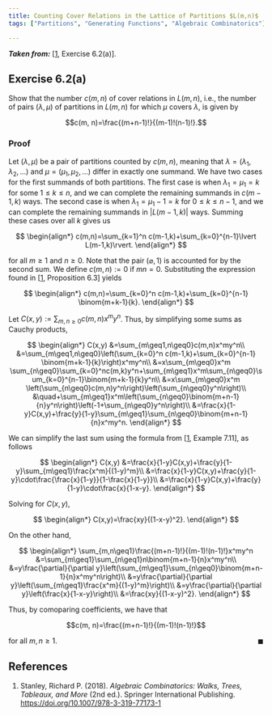 ```yaml
---
title: Counting Cover Relations in the Lattice of Partitions $L(m,n)$
tags: ["Partitions", "Generating Functions", "Algebraic Combinatorics"]

---
```


***Taken from:*** \[[1](#Stanley2018), Exercise 6.2(a)\].

## Exercise 6.2(a)

Show that the number $c(m, n)$ of cover relations in $L(m, n)$, i.e., the number of pairs $(\lambda, \mu)$ of partitions in $L(m, n)$ for which $\mu$ covers $\lambda$, is given by

$$c(m, n)=\frac{(m+n-1)!}{(m-1)!(n-1)!}.$$

### Proof

Let $(\lambda,\mu)$ be a pair of partitions counted by $c(m,n)$, meaning that $\lambda = (\lambda_1, \lambda_2, \ldots)$ and $\mu = (\mu_1, \mu_2, \ldots)$ differ in exactly one summand. We have two cases for the first summands of both partitions. The first case is when $\lambda_1 = \mu_1 = k$ for some $1 \leq k \leq n$, and we can complete the remaining summands in $c(m-1,k)$ ways. The second case is when $\lambda_1 = \mu_1 - 1 = k$ for $0 \leq k \leq n-1$, and we can complete the remaining summands in $\lvert L(m-1,k) \rvert$ ways. Summing these cases over all $k$ gives us

$$
\begin{align*}
    c(m,n)=\sum_{k=1}^n c(m-1,k)+\sum_{k=0}^{n-1}\lvert L(m-1,k)\rvert.
\end{align*}
$$

for all $m \geq 1$ and $n \geq 0$. Note that the pair $(\varnothing,1)$ is accounted for by the second sum. We define $c(m,n):=0$ if $mn=0$. Substituting the expression found in \[[1](#Stanley2018), Proposition 6.3\] yields

$$
\begin{align*}
    c(m,n)=\sum_{k=0}^n c(m-1,k)+\sum_{k=0}^{n-1} \binom{m+k-1}{k}.
\end{align*}
$$

Let $C(x,y):=\sum_{m,n\geq0}c(m,n)x^my^n$. Thus, by simplifying some sums as Cauchy products,

$$
\begin{align*}
    C(x,y)
    &=\sum_{m\geq1,n\geq0}c(m,n)x^my^n\\
    &=\sum_{m\geq1,n\geq0}\left(\sum_{k=0}^n c(m-1,k)+\sum_{k=0}^{n-1} \binom{m+k-1}{k}\right)x^my^n\\
    &=x\sum_{m\geq0}x^m \sum_{n\geq0}\sum_{k=0}^nc(m,k)y^n+\sum_{m\geq1}x^m\sum_{n\geq0}\sum_{k=0}^{n-1}\binom{m+k-1}{k}y^n\\
    &=x\sum_{m\geq0}x^m \left(\sum_{n\geq0}c(m,n)y^n\right)\left(\sum_{n\geq0}y^n\right)\\
    &\quad+\sum_{m\geq1}x^m\left(\sum_{n\geq0}\binom{m+n-1}{n}y^n\right)\left(-1+\sum_{n\geq0}y^n\right)\\
    &=\frac{x}{1-y}C(x,y)+\frac{y}{1-y}\sum_{m\geq1}\sum_{n\geq0}\binom{m+n-1}{n}x^my^n.
\end{align*}
$$

We can simplify the last sum using the formula from \[[1](#Stanley2018), Example 7.11\], as follows

$$
\begin{align*}
    C(x,y)
    &=\frac{x}{1-y}C(x,y)+\frac{y}{1-y}\sum_{m\geq1}\frac{x^m}{(1-y)^m}\\
    &=\frac{x}{1-y}C(x,y)+\frac{y}{1-y}\cdot\frac{\frac{x}{1-y}}{1-\frac{x}{1-y}}\\
    &=\frac{x}{1-y}C(x,y)+\frac{y}{1-y}\cdot\frac{x}{1-x-y}.
\end{align*}
$$

Solving for $C(x,y)$,

$$
\begin{align*}
    C(x,y)=\frac{xy}{(1-x-y)^2}.
\end{align*}
$$

On the other hand,

$$
\begin{align*}
    \sum_{m,n\geq1}\frac{(m+n-1)!}{(m-1)!(n-1)!}x^my^n
    &=\sum_{m\geq1}\sum_{n\geq1}n\binom{m+n-1}{n}x^my^n\\
    &=y\frac{\partial}{\partial y}\left(\sum_{m\geq1}\sum_{n\geq0}\binom{m+n-1}{n}x^my^n\right)\\
    &=y\frac{\partial}{\partial y}\left(\sum_{m\geq1}\frac{x^m}{(1-y)^m}\right)\\
    &=y\frac{\partial}{\partial y}\left(\frac{x}{1-x-y}\right)\\
    &=\frac{xy}{(1-x-y)^2}.
\end{align*}
$$

Thus, by comoparing coefficients, we have that

$$c(m, n)=\frac{(m+n-1)!}{(m-1)!(n-1)!}$$

for all $m,n \geq 1$. <span style="float: right;">$\blacksquare$</span>

## References

1. <a id="Stanley2018"></a> Stanley, Richard P. (2018). *Algebraic Combinatorics: Walks, Trees, Tableaux, and More* (2nd ed.). Springer International Publishing. <a href="https://doi.org/10.1007/978-3-319-77173-1" target="_blank">https://doi.org/10.1007/978-3-319-77173-1</a>